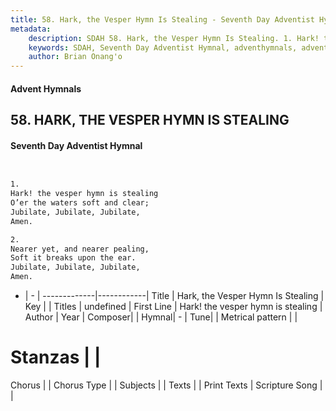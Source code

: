 ```yaml
---
title: 58. Hark, the Vesper Hymn Is Stealing - Seventh Day Adventist Hymnal
metadata:
    description: SDAH 58. Hark, the Vesper Hymn Is Stealing. 1. Hark! the vesper hymn is stealing O’er the waters soft and clear; Jubilate, Jubilate, Jubilate, Amen.
    keywords: SDAH, Seventh Day Adventist Hymnal, adventhymnals, advent hymnals, Hark, the Vesper Hymn Is Stealing, Hark! the vesper hymn is stealing 
    author: Brian Onang'o
---
```


#### Advent Hymnals
## 58. HARK, THE VESPER HYMN IS STEALING
#### Seventh Day Adventist Hymnal

```txt


1.
Hark! the vesper hymn is stealing
O’er the waters soft and clear;
Jubilate, Jubilate, Jubilate,
Amen.

2.
Nearer yet, and nearer pealing,
Soft it breaks upon the ear.
Jubilate, Jubilate, Jubilate,
Amen.


```

- |   -  |
-------------|------------|
Title | Hark, the Vesper Hymn Is Stealing |
Key |  |
Titles | undefined |
First Line | Hark! the vesper hymn is stealing |
Author | 
Year | 
Composer|  |
Hymnal|  - |
Tune|  |
Metrical pattern | |
# Stanzas |  |
Chorus |  |
Chorus Type |  |
Subjects |  |
Texts |  |
Print Texts | 
Scripture Song |  |
  
